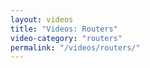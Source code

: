 ```yaml
---
layout: videos
title: "Videos: Routers"
video-category: "routers"
permalink: "/videos/routers/"
---
```


